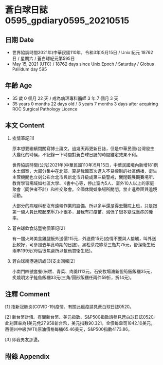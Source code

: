 [_metadata_:encoding]: - "utf-8"
[_metadata_:language]: - "zh-Hant-TW"
[_metadata_:fileformat]: - "markdown"
[_metadata_:MIME_type]: - "text/plain"
[_metadata_:markdown_version]: - "commonmark version 0.29"
[_metadata_:markdown_spec]: - "https://spec.commonmark.org/0.29/"

# 蒼白球日誌0595_gpdiary0595_20210515 #

## 日期 Date ##

* 世界協調時間2021年(中華民國110年，令和3年)5月15日 / Unix 紀元 18762 日 / 星期六 / 蒼白球紀元第595日
* May 15, 2021 (UTC) / 18762 days since Unix Epoch / Saturday / Globus Pallidum day 595

## 年齡 Age ##

* 35 歲 0 個月 22 天 / 成為病理專科醫師 3 年 7 個月 3 天
* 35 years 0 months 22 days old / 3 years 7 months 3 days after acquiring ROC Surgical Pathology Licence

## 本文 Content ##

1. 疫情筆記[1]

    原本想要繼續閉關寫博士論文，過幾天再更新日誌，但是中華民國/台灣發生大變化的時候，不記錄一下時間對蒼白球日誌的時間錨定效果不利。

    世界協調時間(公元)2021年(中華民國110年)5月15日，中華民國境內新增181例本土個案，大部分集中在北部，算是我國首次進入不易控制的社區傳播，衛生主管機關也立刻公布台北市與新北市升級成第三級警戒，關閉觀展觀賽場所、教育學習場域如社區大學、K書中心等，停止室內5人、室外10人以上的家庭聚會（同住者不計）和社交聚會。全國休閒娛樂場所關閉，禁止進香團與遶境活動。

    大部分的病理科都沒有遠端作業的設備，所以多半還是得去醫院上班，只是跟第一線人員比較起來壓力小很多，且我有打疫苗，減低了很多變成重症的機率。
    
2. 蒼白球飲食誌暨物價筆記[2]

    有一腿火烤美食雞腿飯外送價115元，外送費15元(疫情不要與人接觸，叫外送比較好，可參照去年此時期的日誌)，黑松茶花綠茶三瓶共75元，舒潔衛生紙兩串199元(母后很焦慮所以幫他買衛生紙)。

4. 蒼白球南港通訊處[3]支出回報[2]

   小南門四號套餐(米糕、青菜、肉羹)113元，石安牧場溏新但筍飯飯糰35元，炙燒明太子鮭魚飯糰33元(三角/圓形飯糰任兩件59折，折14元)。
    
## 注釋 Comment ##

[1] 指新冠肺炎(COVID-19)疫情，有關此瘟疫請見蒼白球日誌0520。

[2] 新台幣計價。有關新台幣、美元指數、S&P500指數請參見蒼白球日誌0520。此刻匯率為1美元兌27.958新台幣，美元指數90.321，金價每盎司1842.10美元，西德州中級(WTI)原油價格每桶65.46美元，S&P500指數4173.86。

[3] 即我男友那邊。

## 附錄 Appendix ##

